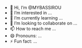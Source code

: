 - 👋 Hi, I’m @MYBASSIROU
- 👀 I’m interested in ...
- 🌱 I’m currently learning ...
- 💞️ I’m looking to collaborate on ...
- 📫 How to reach me ...
- 😄 Pronouns: ...
- ⚡ Fun fact: ...

<!---
MYBASSIROU/MYBASSIROU is a ✨ special ✨ repository because its `README.md` (this file) appears on your GitHub profile.
You can click the Preview link to take a look at your changes.
--->
